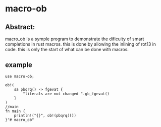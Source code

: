 # macro-ob

## Abstract:

macro_ob is a symple program to demonstrate the dificulty of smart completions in rust macros.
this is done by allowing the inlining of rot13 in code.
this is only the start of what can be done with macros.

## example

    use macro-ob;
	    
    ob!(
        sa pbqrq() -> fgevat {
            "literals are not changed ".gb_fgevat()
        }
    )
    //main
    fn main {
        println!("{}", ob!(pbqrq()))
    }"# macro_ob" 
